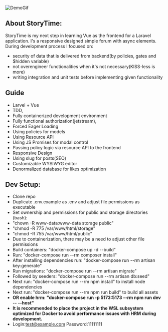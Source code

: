 ![DemoGif](public/images/storytime_gif.gif)

## About StoryTime:
StoryTime is my next step in learning Vue as the frontend for a Laravel application. I's a responsive
designed simple forum with async elements. During development process I focused on: 
- security of data that is delivered from backend(by policies, gates and $hidden variable)
- not overengineer functionalities when it's not necessary(KISS-less is more)
- writing integration and unit tests before implementing given functionality

## Guide
- Larvel + Vue
- TDD,
- Fully containerized development environment
- Fully functional authorization(jetstream),
- Forced Eager Loading
- Using policies for models
- Using Resource API
- Using JS Promises for modal control
- Passing policy logic via resource API to the frontend
- Responsive Design
- Using slug for posts(SEO)
- Customizable WYSIWYG editor
- Denormalized database for likes optimization

## Dev Setup:
- Clone repo
- Duplicate .env.example as .env and adjust file permissions as executable
- Set ownership and permissions for public and storage directories (bash):
- "chown -R www-data:www-data storage public"
- "chmod -R 775 /var/www/html/storage"
- "chmod -R 755 /var/www/html/public"
- Due to containerization, there may be a need to adjust other file permissions
- Build containers: "docker-compose up -d --build"
- Run: "docker-compose run --rm composer install"
- After installing dependencies run: "docker-compose run --rm artisan key:generate"
- Run migrations: "docker-compose run --rm artisan migrate"
- Followed by seeders: "docker-compose run --rm artisan db:seed"
- Next run: "docker-compose run --rm npm install" to install node dependencies
- Next run: "docker-compose run --rm npm run build" to build all assets
- **OR enable hrm: "docker-compose run -p 5173:5173 --rm npm run dev -- --host"**
- **It is recommended to place the project in the WSL subsystem optimized for Docker to avoid performance issues with HRM during development.**
- Login:test@example.com Password:11111111
